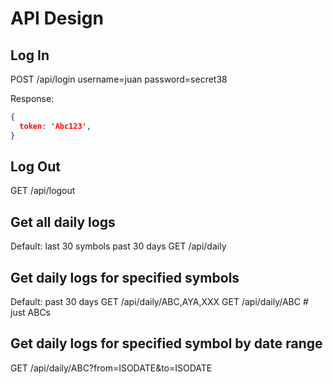 API Design
==========

Log In
------
POST /api/login
username=juan
password=secret38

Response:
```json
{
  token: 'Abc123',
}
```

Log Out
-------
GET /api/logout

Get all daily logs
------------------
Default: last 30 symbols past 30 days
GET /api/daily

Get daily logs for specified symbols
------------------------------------
Default: past 30 days
GET /api/daily/ABC,AYA,XXX
GET /api/daily/ABC # just ABCs

Get daily logs for specified symbol by date range
-------------------------------------------------
GET /api/daily/ABC?from=ISODATE&to=ISODATE

